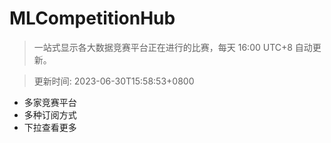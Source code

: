 # MLCompetitionHub

> 一站式显示各大数据竞赛平台正在进行的比赛，每天 16:00 UTC+8 自动更新。
  
> 更新时间: 2023-06-30T15:58:53+0800 

* 多家竞赛平台
* 多种订阅方式
* 下拉查看更多